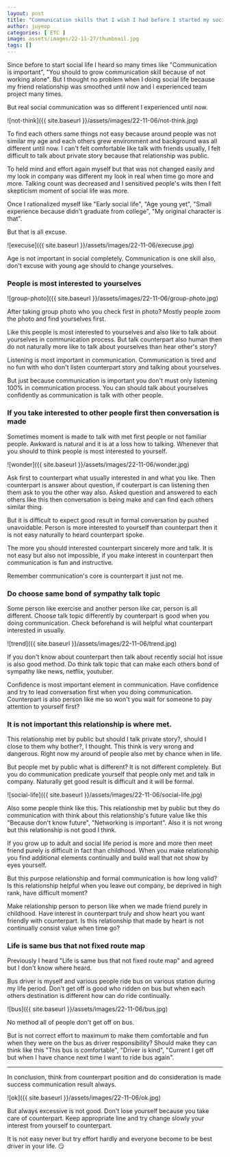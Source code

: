 ```yaml
---
layout: post
title: "Communication skills that I wish I had before I started my social life"
author: juyeop
categories: [ ETC ]
image: assets/images/22-11-27/thumbnail.jpg
tags: []
---
```


Since before to start social life I heard so many times like "Communication is important", "You should to grow communication skill because of not working alone".
But I thought no problem when I doing social life because my friend relationship was smoothed until now and I experienced team project many times.

But real social communication was so different I experienced until now.

![not-think]({{ site.baseurl }}/assets/images/22-11-06/not-think.jpg)

To find each others same things not easy because around people was not similar my age and each others grew environment and background was all different until now.
I can't felt comfortable like talk with friends usually, I felt difficult to talk about private story because that relationship was public.

To held mind and effort again myself but that was not changed easily and my look in company was different my look in real when time go more and more.
Talking count was decreased and I sensitived people's wits then I felt skepticism moment of social life was more.

Once I rationalized myself like "Early social life", "Age young yet", "Small experience because didn't graduate from college", "My original character is that".

But that is all excuse.

![execuse]({{ site.baseurl }}/assets/images/22-11-06/execuse.jpg)

Age is not important in social completely.
Communication is one skill also, don't excuse with young age should to change yourselves.

### People is most interested to yourselves

![group-photo]({{ site.baseurl }}/assets/images/22-11-06/group-photo.jpg)

After taking group photo who you check first in photo?
Mostly people zoom the photo and find yourselves first.

Like this people is most interested to yourselves and also like to talk about yourselves in communication process.
But talk counterpart also human then do not naturally more like to talk about yourselves than hear other's story?

Listening is most important in communication.
Communication is tired and no fun with who don't listen counterpart story and talking about yourselves.

But just because communication is important you don't must only listening 100% in communication process.
You can should talk about yourselves confidently as communication is talk with other people.

### If you take interested to other people first then conversation is made

Sometimes moment is made to talk with met first people or not familiar people.
Awkward is natural and it is at a loss how to talking.
Whenever that you should to think people is most interested to yourself.

![wonder]({{ site.baseurl }}/assets/images/22-11-06/wonder.jpg)

Ask first to counterpart what usually interested in and what you like.
Then counterpart is answer about question, if couterpart is can listening then them ask to you the other way also.
Asked question and answered to each others like this then conversation is being make and can find each others similar thing.

But it is difficult to expect good result in formal conversation by pushed unavoidable.
Person is more interested to yourself than counterpart then it is not easy naturally to heard counterpart spoke.

The more you should interested counterpart sincerely more and talk.
It is not easy but also not impossible, if you make interest in counterpart then communication is fun and instructive.

Remember communication's core is counterpart it just not me.

### Do choose same bond of sympathy talk topic

Some person like exercise and another person like car, person is all different.
Choose talk topic differently by counterpart is good when you doing communication.
Check beforehand is will helpful what counterpart interested in usually.

![trend]({{ site.baseurl }}/assets/images/22-11-06/trend.jpg)

If you don't know about counterpart then talk about recently social hot issue is also good method.
Do think talk topic that can make each others bond of sympathy like news, netflix, youtuber.

Confidence is most important element in communication.
Have confidence and try to lead conversation first when you doing communication.
Counterpart is also person like me so won't you wait for someone to pay attention to yourself first?

### It is not important this relationship is where met.

This relationship met by public but should I talk private story?, should I close to them why bother?, I thought.
This think is very wrong and dangerous.
Right now my around of people also met by chance when in life.

But people met by public what is different?
It is not different completely.
But you do communication predicate yourself that people only met and talk in company.
Naturally get good result is difficult and it will be formal.

![social-life]({{ site.baseurl }}/assets/images/22-11-06/social-life.jpg)

Also some people think like this.
This relationship met by public but they do communication with think about this relationship's future value like this "Because don't know future", "Networking is important".
Also it is not wrong but this relationship is not good I think.

If you grow up to adult and social life period is more and more then meet friend purely is difficult in fact than childhood.
When you make relationship you find additional elements continually and build wall that not show by eyes yourself.

But this purpose relationship and formal communication is how long valid?
Is this relationship helpful when you leave out company, be deprived in high rank, have difficult moment?

Make relationship person to person like when we made friend purely in childhood.
Have interest in counterpart truly and show heart you want friendly with counterpart.
Is this relationship that made by heart is not continually consist value when time go?

### Life is same bus that not fixed route map

Previously I heard "Life is same bus that not fixed route map" and agreed but I don't know where heard.

Bus driver is myself and various people ride bus on various station during my life period.
Don't get off is good who ridden on bus but when each others destination is different how can do ride continually.

![bus]({{ site.baseurl }}/assets/images/22-11-06/bus.jpg)

No method all of people don't get off on bus.

But is not correct effort to maximum to make them comfortable and fun when they were on the bus as driver responsibility?
Should make they can think like this "This bus is comfortable", "Driver is kind", "Current I get off but when I have chance next time I want to ride bus again".

---

In conclusion, think from counterpart position and do consideration is made success communication result always.

![ok]({{ site.baseurl }}/assets/images/22-11-06/ok.jpg)

But always excessive is not good.
Don't lose yourself because you take care of counterpart.
Keep appropriate line and try change slowly your interest from yourself to counterpart.

It is not easy never but try effort hardly and everyone become to be best driver in your life. 😏